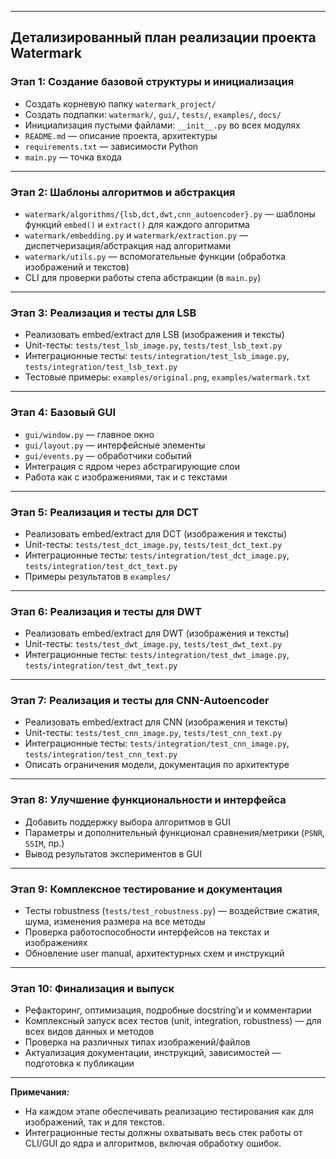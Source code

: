 
***

## Детализированный план реализации проекта Watermark

### Этап 1: Создание базовой структуры и инициализация
- Создать корневую папку `watermark_project/`
- Создать подпапки: `watermark/`, `gui/`, `tests/`, `examples/`, `docs/`
- Инициализация пустыми файлами: `__init__.py` во всех модулях
- `README.md` — описание проекта, архитектуры
- `requirements.txt` — зависимости Python
- `main.py` — точка входа

***

### Этап 2: Шаблоны алгоритмов и абстракция
- `watermark/algorithms/{lsb,dct,dwt,cnn_autoencoder}.py` — шаблоны функций `embed()` и `extract()` для каждого алгоритма
- `watermark/embedding.py` и `watermark/extraction.py` — диспетчеризация/абстракция над алгоритмами
- `watermark/utils.py` — вспомогательные функции (обработка изображений и текстов)
- CLI для проверки работы степа абстракции (в `main.py`)

***

### Этап 3: Реализация и тесты для LSB
- Реализовать embed/extract для LSB (изображения и тексты)
- Unit-тесты: `tests/test_lsb_image.py`, `tests/test_lsb_text.py`
- Интеграционные тесты: `tests/integration/test_lsb_image.py`, `tests/integration/test_lsb_text.py`
- Тестовые примеры: `examples/original.png`, `examples/watermark.txt`

***

### Этап 4: Базовый GUI
- `gui/window.py` — главное окно
- `gui/layout.py` — интерфейсные элементы
- `gui/events.py` — обработчики событий
- Интеграция с ядром через абстрагирующие слои
- Работа как с изображениями, так и с текстами

***

### Этап 5: Реализация и тесты для DCT
- Реализовать embed/extract для DCT (изображения и тексты)
- Unit-тесты: `tests/test_dct_image.py`, `tests/test_dct_text.py`
- Интеграционные тесты: `tests/integration/test_dct_image.py`, `tests/integration/test_dct_text.py`
- Примеры результатов в `examples/`

***

### Этап 6: Реализация и тесты для DWT
- Реализовать embed/extract для DWT (изображения и тексты)
- Unit-тесты: `tests/test_dwt_image.py`, `tests/test_dwt_text.py`
- Интеграционные тесты: `tests/integration/test_dwt_image.py`, `tests/integration/test_dwt_text.py`

***

### Этап 7: Реализация и тесты для CNN-Autoencoder
- Реализовать embed/extract для CNN (изображения и тексты)
- Unit-тесты: `tests/test_cnn_image.py`, `tests/test_cnn_text.py`
- Интеграционные тесты: `tests/integration/test_cnn_image.py`, `tests/integration/test_cnn_text.py`
- Описать ограничения модели, документация по архитектуре

***

### Этап 8: Улучшение функциональности и интерфейса
- Добавить поддержку выбора алгоритмов в GUI
- Параметры и дополнительный функционал сравнения/метрики (`PSNR`, `SSIM`, пр.)
- Вывод результатов экспериментов в GUI

***

### Этап 9: Комплексное тестирование и документация
- Тесты robustness (`tests/test_robustness.py`) — воздействие сжатия, шума, изменения размера на все методы
- Проверка работоспособности интерфейсов на текстах и изображениях
- Обновление user manual, архитектурных схем и инструкций

***

### Этап 10: Финализация и выпуск
- Рефакторинг, оптимизация, подробные docstring’и и комментарии
- Комплексный запуск всех тестов (unit, integration, robustness) — для всех видов данных и методов
- Проверка на различных типах изображений/файлов
- Актуализация документации, инструкций, зависимостей — подготовка к публикации

***

**Примечания:**
- На каждом этапе обеспечивать реализацию тестирования как для изображений, так и для текстов.
- Интеграционные тесты должны охватывать весь стек работы от CLI/GUI до ядра и алгоритмов, включая обработку ошибок.

